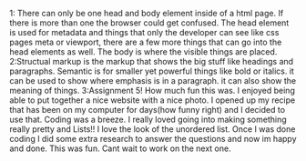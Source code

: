 1: There can only be one head and body element inside of a html page. If there is more than one the browser could get confused. The head element is used for metadata and things that only the developer can see like css pages meta or viewport, there are a few more things that can go into the head elements as well. The body is where the visible things are placed.
2:Structual markup is the markup that shows the big stuff like headings and paragraphs. Semantic is for smaller yet powerful things like bold or italics. it can be used to show where emphasis is in a paragraph. it can also show the meaning of things.
3:Assignment 5! How much fun this was. I enjoyed being able to put together a nice website with a nice photo. I opened up my recipe that has been on my computer for days(how funny right) and I decided to use that. Coding was a breeze. I really loved going into making something really pretty and Lists!! I love the look of the unordered list. Once I was done coding I did some extra research to answer the questions and now im happy and done. This was fun. Cant wait to work on the next one.